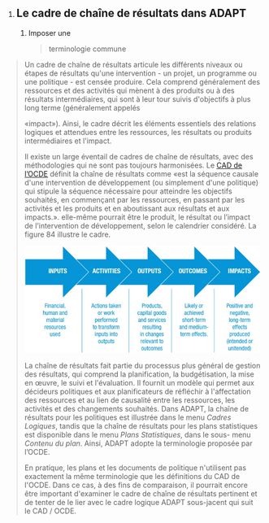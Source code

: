 1.  ## Le cadre de chaîne de résultats dans ADAPT

    1.  <span id="bookmark150" class="anchor"></span>Imposer une
        > terminologie commune

> Un cadre de chaîne de résultats articule les différents niveaux ou
> étapes de résultats qu'une intervention - un projet, un programme ou
> une politique - est censée produire. Cela comprend généralement des
> ressources et des activités qui mènent à des produits ou à des
> résultats intermédiaires, qui sont à leur tour suivis d'objectifs à
> plus long terme (généralement appelés
>
> «impact»). Ainsi, le cadre décrit les éléments essentiels des
> relations logiques et attendues entre les ressources, les résultats ou
> produits intermédiaires et l'impact.
>
> Il existe un large éventail de cadres de chaîne de résultats, avec des
> méthodologies qui ne sont pas toujours harmonisées. Le [<u>CAD de
> l’OCDE</u>](https://www.oecd.org/dac/peer-reviews/Development-Results-Note.pdf)
> définit la chaîne de résultats comme «est la séquence causale d'une
> intervention de développement (ou simplement d'une politique) qui
> stipule la séquence nécessaire pour atteindre les objectifs souhaités,
> en commençant par les ressources, en passant par les activités et les
> produits et en aboutissant aux résultats et aux impacts.». elle-même
> pourrait être le produit, le résultat ou l’impact de l’intervention de
> développement, selon le calendrier considéré. La figure 84 illustre le
> cadre.
>
> ![](ADAPTmedia_fr\media\image122.jpeg)
>
> La chaîne de résultats fait partie du processus plus général de
> gestion des résultats, qui comprend la planification, la
> budgétisation, la mise en œuvre, le suivi et l'évaluation. Il fournit
> un modèle qui permet aux décideurs politiques et aux planificateurs de
> réfléchir à l'affectation des ressources et au lien de causalité entre
> les ressources, les activités et des changements souhaités. Dans
> ADAPT, la chaîne de résultats pour les politiques est illustrée dans
> le menu *Cadres Logiques*, tandis que la chaîne de résultats pour les
> plans statistiques est disponible dans le menu *Plans Statistiques*,
> dans le sous- menu *Contenu du plan*. Ainsi, ADAPT adopte la
> terminologie proposée par l’OCDE.
>
> En pratique, les plans et les documents de politique n'utilisent pas
> exactement la même terminologie que les définitions du CAD de l'OCDE.
> Dans ce cas, à des fins de comparaison, il pourrait encore être
> important d'examiner le cadre de chaîne de résultats pertinent et de
> tenter de le lier avec le cadre logique ADAPT sous-jacent qui suit le
> CAD / OCDE.